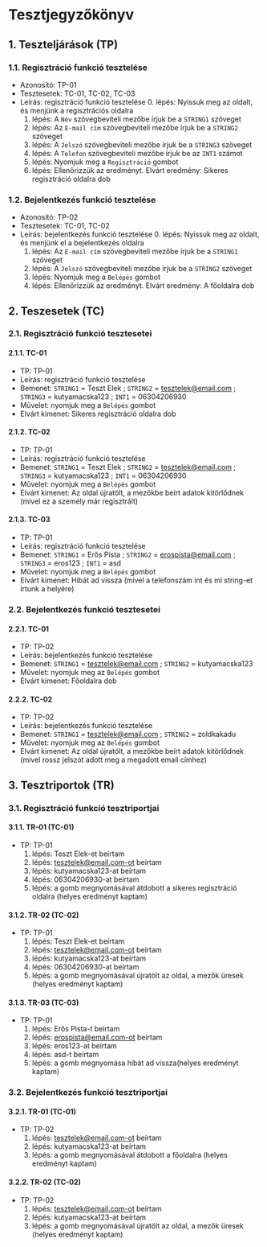 # Tesztjegyzőkönyv

## 1. Teszteljárások (TP)

### 1.1. Regisztráció funkció tesztelése 
- Azonosító: TP-01
- Tesztesetek: TC-01, TC-02, TC-03
- Leírás: regisztráció funkció tesztelése
    0. lépés: Nyissuk meg az oldalt, és menjünk a regisztrációs oldalra
    1. lépés: A `Név` szövegbeviteli mezőbe írjuk be a `STRING1` szöveget
    2. lépés: Az `E-mail cím` szövegbeviteli mezőbe írjuk be a `STRING2` szöveget
	3. lépés: A `Jelszó` szövegbeviteli mezőbe írjuk be a `STRING3` szöveget
	4. lépés: A `Telefon` szövegbeviteli mezőbe írjuk be az `INT1` számot
    5. lépés: Nyomjuk meg a `Regisztráció` gombot 
    6. lépés: Ellenőrizzük az eredményt. Elvárt eredmény: Sikeres regisztráció oldalra dob

### 1.2. Bejelentkezés funkció tesztelése
- Azonosító: TP-02
- Tesztesetek: TC-01, TC-02
- Leírás: bejelentkezés funkció tesztelése
    0. lépés: Nyissuk meg az oldalt, és menjünk el a bejelentkezés oldalra
    1. lépés: Az `E-mail cím` szövegbeviteli mezőbe írjuk be a `STRING1` szöveget
	2. lépés: A `Jelszó` szövegbeviteli mezőbe írjuk be a `STRING2` szöveget
    3. lépés: Nyomjuk meg a `Belépés` gombot 
    4. lépés: Ellenőrizzük az eredményt. Elvárt eredmény: A főoldalra dob

## 2. Teszesetek (TC)

### 2.1. Regisztráció funkció tesztesetei

#### 2.1.1. TC-01
- TP: TP-01
- Leírás: regisztráció funkció tesztelése 
- Bemenet: `STRING1` = Teszt Elek ; `STRING2` = tesztelek@email.com ; `STRING3` = kutyamacska123 ; `INT1` = 06304206930
- Művelet: nyomjuk meg a `Belépés` gombot 
- Elvárt kimenet: Sikeres regisztráció oldalra dob

#### 2.1.2. TC-02
- TP: TP-01
- Leírás: regisztráció funkció tesztelése 
- Bemenet: `STRING1` = Teszt Elek ; `STRING2` = tesztelek@email.com ; `STRING3` = kutyamacska123 ; `INT1` = 06304206930
- Művelet: nyomjuk meg a `Belépés` gombot 
- Elvárt kimenet: Az oldal újratölt, a mezőkbe beírt adatok kitörlődnek (mivel ez a személy már regisztrált)

#### 2.1.3. TC-03
- TP: TP-01
- Leírás: regisztráció funkció tesztelése 
- Bemenet: `STRING1` = Erős Pista ; `STRING2` = erospista@email.com ; `STRING3` = eros123 ; `INT1` = asd
- Művelet: nyomjuk meg a `Belépés` gombot 
- Elvárt kimenet: Hibát ad vissza (mivel a telefonszám int és mi string-et írtunk a helyére)

### 2.2. Bejelentkezés funkció tesztesetei

#### 2.2.1. TC-01
- TP: TP-02
- Leírás: bejelentkezés funkció tesztelése
- Bemenet: `STRING1` = tesztelek@email.com ; `STRING2` = kutyamacska123 
- Művelet: nyomjuk meg az `Belépés` gombot 
- Elvárt kimenet: Főoldalra dob

#### 2.2.2. TC-02
- TP: TP-02
- Leírás: bejelentkezés funkció tesztelése
- Bemenet: `STRING1` = tesztelek@email.com ; `STRING2` = zoldkakadu 
- Művelet: nyomjuk meg az `Belépés` gombot 
- Elvárt kimenet: Az oldal újratölt, a mezőkbe beírt adatok kitörlődnek (mivel rossz jelszót adott meg a megadott email címhez)

## 3. Tesztriportok (TR)

### 3.1. Regisztráció funkció tesztriportjai

#### 3.1.1. TR-01 (TC-01)
- TP: TP-01
    1. lépés: Teszt Elek-et beírtam
    2. lépés: tesztelek@email.com-ot beírtam
	3. lépés: kutyamacska123-at beírtam 
	4. lépés: 06304206930-at beírtam 
    5. lépés: a gomb megnyomásával átdobott a sikeres regisztráció oldalra (helyes eredményt kaptam)

#### 3.1.2. TR-02 (TC-02)
- TP: TP-01
    1. lépés: Teszt Elek-et beírtam
    2. lépés: tesztelek@email.com-ot beírtam
    3. lépés: kutyamacska123-at beírtam 
	4. lépés: 06304206930-at beírtam
	5. lépés: a gomb megnyomásával újratölt az oldal, a mezők üresek (helyes eredményt kaptam)
	
#### 3.1.3. TR-03 (TC-03)
- TP: TP-01
    1. lépés: Erős Pista-t beírtam
    2. lépés: erospista@email.com-ot beírtam
    3. lépés: eros123-at beírtam 
	4. lépés: asd-t beírtam
	5. lépés: a gomb megnyomása hibát ad vissza(helyes eredményt kaptam)

### 3.2. Bejelentkezés funkció tesztriportjai

#### 3.2.1. TR-01 (TC-01)
- TP: TP-02
    1. lépés: tesztelek@email.com-ot beírtam
    2. lépés: kutyamacska123-at beírtam
	3. lépés: a gomb megnyomásával átdobott a főoldalra (helyes eredményt kaptam)
	
#### 3.2.2. TR-02 (TC-02)
- TP: TP-02
    1. lépés: tesztelek@email.com-ot beírtam
    2. lépés: kutyamacska123-at beírtam
	3. lépés: a gomb megnyomásával újratölt az oldal, a mezők üresek (helyes eredményt kaptam)


    